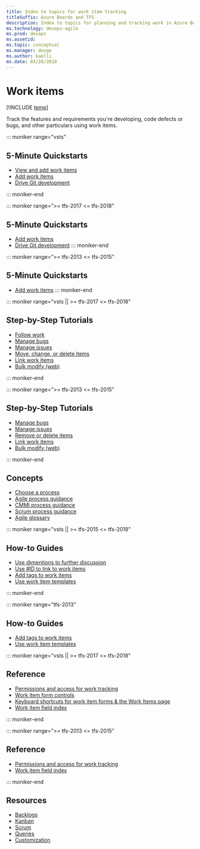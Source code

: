 ```yaml
---
title: Index to topics for work item tracking
titleSuffix: Azure Boards and TFS 
description: Index to topics for planning and tracking work in Azure Boards & Team Foundation Server
ms.technology: devops-agile
ms.prod: devops
ms.assetid:  
ms.topic: conceptual
ms.manager: douge
ms.author: kaelli
ms.date: 03/20/2018
---
```


# Work items

[!INCLUDE [temp](../_shared/version-vsts-tfs-all-versions.md)]   


Track the features and requirements you're developing, code defects or bugs, and other particulars using work items. 

<!---
## Overview  
[About work items](about-work-items.md) 
-->

::: moniker range="vsts"
## 5-Minute Quickstarts  
 
- [View and add work items](view-add-work-items.md)  
- [Add work items](../backlogs/add-work-items.md?toc=/azure/devops/boards/work-items/toc.json&bc=/azure/devops/boards/work-items/breadcrumb/toc.json)
- [Drive Git development](../backlogs/connect-work-items-to-git-dev-ops.md?toc=/azure/devops/boards/work-items/toc.json&bc=/azure/devops/boards/work-items/breadcrumb/toc.json) 

::: moniker-end

::: moniker range=">= tfs-2017 <= tfs-2018"
## 5-Minute Quickstarts  
  
- [Add work items](../backlogs/add-work-items.md?toc=/azure/devops/boards/work-items/toc.json&bc=/azure/devops/boards/work-items/breadcrumb/toc.json)
- [Drive Git development](../backlogs/connect-work-items-to-git-dev-ops.md?toc=/azure/devops/boards/work-items/toc.json&bc=/azure/devops/boards/work-items/breadcrumb/toc.json) 
::: moniker-end


::: moniker range=">= tfs-2013 <= tfs-2015"
## 5-Minute Quickstarts  

- [Add work items](../backlogs/add-work-items.md?toc=/azure/devops/boards/work-items/toc.json&bc=/azure/devops/boards/work-items/breadcrumb/toc.json)
::: moniker-end


::: moniker range="vsts || >= tfs-2017 <= tfs-2018"
## Step-by-Step Tutorials

- [Follow work](follow-work-items.md)
- [Manage bugs](../backlogs/manage-bugs.md?toc=/azure/devops/boards/work-items/toc.json&bc=/azure/devops/boards/work-items/breadcrumb/toc.json)
- [Manage issues](../backlogs/manage-issues-impediments.md?toc=/azure/devops/boards/work-items/toc.json&bc=/azure/devops/boards/work-items/breadcrumb/toc.json)
- [Move, change, or delete items](../backlogs/remove-delete-work-items.md?toc=/azure/devops/boards/work-items/toc.json&bc=/azure/devops/boards/work-items/breadcrumb/toc.json)
- [Link work items](../backlogs/add-link.md?toc=/azure/devops/boards/work-items/toc.json&bc=/azure/devops/boards/work-items/breadcrumb/toc.json)
- [Bulk modify (web)](../backlogs/bulk-modify-work-items.md?toc=/azure/devops/boards/work-items/toc.json&bc=/azure/devops/boards/work-items/breadcrumb/toc.json)

::: moniker-end

::: moniker range=">= tfs-2013 <= tfs-2015"
## Step-by-Step Tutorials

- [Manage bugs](../backlogs/manage-bugs.md?toc=/azure/devops/boards/work-items/toc.json&bc=/azure/devops/boards/work-items/breadcrumb/toc.json)
- [Manage issues](../backlogs/manage-issues-impediments.md?toc=/azure/devops/boards/work-items/toc.json&bc=/azure/devops/boards/work-items/breadcrumb/toc.json)
- [Remove or delete items](../backlogs/remove-delete-work-items.md?toc=/azure/devops/boards/work-items/toc.json&bc=/azure/devops/boards/work-items/breadcrumb/toc.json)
- [Link work items](../backlogs/add-link.md?toc=/azure/devops/boards/work-items/toc.json&bc=/azure/devops/boards/work-items/breadcrumb/toc.json)
- [Bulk modify (web)](../backlogs/bulk-modify-work-items.md?toc=/azure/devops/boards/work-items/toc.json&bc=/azure/devops/boards/work-items/breadcrumb/toc.json)

::: moniker-end

## Concepts 

- [Choose a process](guidance/choose-process.md)  
- [Agile process guidance](guidance/agile-process.md)  
- [CMMI process guidance](guidance/cmmi-process.md)  
- [Scrum process guidance](guidance/scrum-process.md)         
- [Agile glossary](agile-glossary.md) 

::: moniker range="vsts || >= tfs-2015 <= tfs-2018"
## How-to Guides
- [Use @mentions to further discussion](../../notifications/at-mentions.md?toc=/azure/devops/boards/work-items/toc.json&bc=/azure/devops/boards/work-items/breadcrumb/toc.json)
- [Use #ID to link to work items](../../notifications/add-links-to-work-items.md?toc=/azure/devops/boards/work-items/toc.json&bc=/azure/devops/boards/work-items/breadcrumb/toc.json)
- [Add tags to work items](../queries/add-tags-to-work-items.md?toc=/azure/devops/boards/work-items/toc.json)
- [Use work item templates](../backlogs/work-item-template.md?toc=/azure/devops/boards/work-items/toc.json)

::: moniker-end

::: moniker range="tfs-2013"

## How-to Guides
- [Add tags to work items](../queries/add-tags-to-work-items.md?toc=/azure/devops/boards/work-items/toc.json)
- [Use work item templates](../backlogs/work-item-template.md?toc=/azure/devops/boards/work-items/toc.json)


::: moniker range="vsts || >= tfs-2017 <= tfs-2018"
## Reference
- [Permissions and access for work tracking](../../organizations/security/permissions-access-work-tracking.md?toc=/azure/devops/boards/work-items/toc.json&bc=/azure/devops/boards/work-items/breadcrumb/toc.json)
- [Work item form controls](work-item-form-controls.md) 
- [Keyboard shortcuts for work item forms & the Work Items page](work-item-form-keyboard-shortcuts.md)       
- [Work item field index](guidance/work-item-field.md)
 
::: moniker-end

::: moniker range=">= tfs-2013 <= tfs-2015"
## Reference
- [Permissions and access for work tracking](../../organizations/security/permissions-access-work-tracking.md?toc=/azure/devops/boards/work-items/toc.json&bc=/azure/devops/boards/work-items/breadcrumb/toc.json)  
- [Work item field index](guidance/work-item-field.md)

::: moniker-end
## Resources 

- [Backlogs](../backlogs/index.md)
- [Kanban](../boards/index.md)
- [Scrum](../sprints/index.md)
- [Queries](../queries/index.md)
- [Customization](../../reference/index.md)



